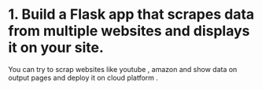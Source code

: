 # 1. Build a Flask app that scrapes data from multiple websites and displays it on your site.
You can try to scrap websites like youtube , amazon and show data on output pages and deploy it on cloud platform .
